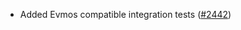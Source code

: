 *   Added Evmos compatible integration tests
    ([#2442](https://github.com/informalsystems/ibc-rs/issues/2442))
